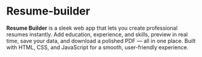 # Resume-builder
**Resume Builder** is a sleek web app that lets you create professional resumes instantly. Add education, experience, and skills, preview in real time, save your data, and download a polished PDF — all in one place. Built with HTML, CSS, and JavaScript for a smooth, user-friendly experience.
